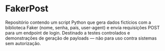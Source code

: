 # FakerPost

Repositório contendo um script Python que gera dados fictícios com a biblioteca Faker (nome, senha, país, user-agent) e envia requisições POST para um endpoint de login. Destinado a testes controlados e demonstrações de geração de payloads — não para uso contra sistemas sem autorização.
